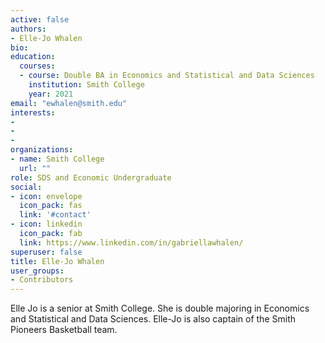 ```yaml
---
active: false
authors:
- Elle-Jo Whalen
bio: 
education:
  courses:
  - course: Double BA in Economics and Statistical and Data Sciences
    institution: Smith College
    year: 2021
email: "ewhalen@smith.edu"
interests:
- 
- 
- 
organizations: 
- name: Smith College
  url: ""
role: SDS and Economic Undergraduate
social:
- icon: envelope
  icon_pack: fas
  link: '#contact'
- icon: linkedin
  icon_pack: fab
  link: https://www.linkedin.com/in/gabriellawhalen/
superuser: false
title: Elle-Jo Whalen
user_groups:
- Contributors
---
```


Elle Jo is a senior at Smith College. She is double majoring in Economics and Statistical and Data Sciences. Elle-Jo is also captain of the Smith Pioneers Basketball team. 
